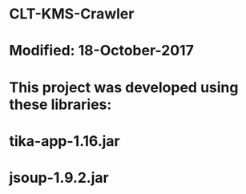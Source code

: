 # CLT-KMS-Crawler
# Modified: 18-October-2017

# This project was developed using these libraries:

# tika-app-1.16.jar
# jsoup-1.9.2.jar
